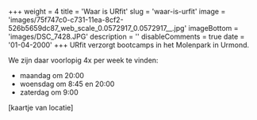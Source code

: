 +++
weight = 4
title = 'Waar is URfit'
slug = 'waar-is-urfit'
image = 'images/75f747c0-c731-11ea-8cf2-526b5659dc87_web_scale_0.0572917_0.0572917__.jpg'
imageBottom = 'images/DSC_7428.JPG'
description = ''
disableComments = true
date = '01-04-2000'
+++
URfit verzorgt bootcamps in het Molenpark in Urmond.

We zijn daar voorlopig 4x per week te vinden:

- maandag om 20:00
- woensdag om 8:45 en 20:00
- zaterdag om 9:00

[kaartje van locatie]